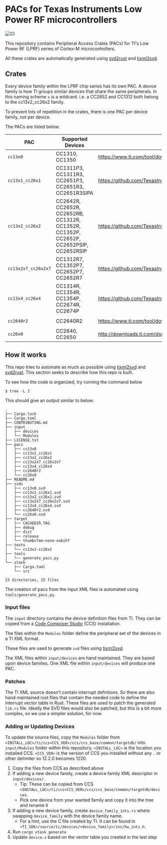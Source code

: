 # PACs for Texas Instruments Low Power RF microcontrollers

![CI](https://github.com/seanmlyons22/ti-lprf-pacs/actions/workflows/ci.yml/badge.svg)

This repository contains Peripheral Access Crates (PACs) for TI's Low Power RF
(LPRF) series of Cortex-M microcontrollers.

All these crates are automatically generated using [svd2rust] and [tixml2svd].

## Crates

Every device family within the LPRF chip series has its own PAC.
A device family is how TI groups similar devices that share the same peripherals.
In this naming scheme `x` is a wildcard. i.e. a CC2652 and CC1312 both belong
to the cc13x2_cc26x2 family.

To prevent lots of repetition in the crates, there is one PAC per device family,
not per device.

The PACs are listed below:

| PAC                 | Supported Devices                                                                      | TI SDK Link                                                                        | target                       |
|---------------------|----------------------------------------------------------------------------------------|------------------------------------------------------------------------------------|------------------------------|
| `cc13x0`            | CC1310, CC1350                                                                         | https://www.ti.com/tool/download/SIMPLELINK-CC13X0-SDK                             | `thumbv7m-none-eabi`         |
| `cc13x1_cc26x1`     | CC1311P3, CC1311R3, CC2651P3, CC2651R3, CC2651R3SIPA                                   | https://github.com/TexasInstruments/cc13xx_cc26xx_sdk                              | `thumbv7em-none-eabi`        |
| `cc13x2_cc26x2`     | CC2642R, CC2652R, CC2652RB, CC1312R, CC1352R, CC1352P, CC2652P, CC2652PSIP, CC2652RSIP | https://github.com/TexasInstruments/cc13xx_cc26xx_sdk                              | `thumbv7em-none-eabihf`      |
| `cc13x2x7_cc26x2x7` | CC1312R7, CC1352P7, CC2652P7, CC2652R7                                                 | https://github.com/TexasInstruments/cc13xx_cc26xx_sdk                              | `thumbv7em-none-eabihf`      |
| `cc13x4_cc26x4`     | CC1314R, CC1354R, CC1354P, CC2674R, CC2674P                                            | https://github.com/TexasInstruments/cc13xx_cc26xx_sdk                              | `thumbv8m.main-none-eabihf`  |
| `cc2640r2`          | CC2640R2                                                                               | https://www.ti.com/tool/download/SIMPLELINK-CC2640R2-SDK                           | `thumbv7m-none-eabi`         |
| `cc26x0`            | CC2640, CC2650                                                                         | http://downloads.ti.com/dsps/dsps_public_sw/sdo_sb/targetcontent/tirtos/index.html | `thumbv7m-none-eabi`         |

## How it works

This repo tries to automate as much as possible using [tixml2svd] and [svd2rust].
This section seeks to describe how this repo is built.

To see how the code is organized, try running the command below

```
$ tree -L 2
```
This should give an output similar to below:

```
.
├── Cargo.lock
├── Cargo.toml
├── CONTRIBUTING.md
├── input
│   ├── devices
│   └── Modules
├── LICENSE.txt
├── pacs
│   ├── cc13x0
│   ├── cc13x1_cc26x1
│   ├── cc13x2_cc26x2
│   ├── cc13x2x7_cc26x2x7
│   ├── cc13x4_cc26x4
│   ├── cc2640r2
│   └── cc26x0
├── README.md
├── svds
│   ├── cc13x0.svd
│   ├── cc13x1_cc26x1.svd
│   ├── cc13x2_cc26x2.svd
│   ├── cc13x2x7_cc26x2x7.svd
│   ├── cc13x4_cc26x4.svd
│   ├── cc2640r2.svd
│   └── cc26x0.svd
├── target
│   ├── CACHEDIR.TAG
│   ├── debug
│   ├── dist
│   ├── release
│   └── thumbv7em-none-eabihf
├── tests
│   └── cc13x2-cc26x2
├── tools
│   └── generate_pacs.py
└── xtask
    ├── Cargo.toml
    └── src

23 directories, 15 files
```

The creation of pacs from the input XML files is automated using
`tools/generate_pacs.py`.

### Input files

The `input` directory contains the device definition files from TI. They can be
copied from a
[Code Composer Studio](https://www.ti.com/tool/CCSTUDIO#downloads) (CCS)
installation.

The files within the `Modules` folder define the peripheral set of the devices
in a TI XML format.

These files are used to generate `svd` files using [tixml2svd].

The XML files within `input/devices` are hand maintained. They are based upon
device families.  One XML file within `input/devices` will produce one PAC.

### Patches

The TI XML source doesn't contain interrupt defintions. So there are also hand
maintained rust files that contain the needed code to define the interrupt
vector table in Rust. These files are used to patch the generated
`lib.rs` file. Ideally the SVD files would also be patched, but this is a bit
more complex, so we use a simpler solution, for now.

### Adding or Updating Devices

To update the source files, copy the `Modules` folder from
`<INSTALL_LOC>/ti/ccs<CCS_VER>/ccs/ccs_base/common/targetdb/`
into `input/Modules` folder within this repository. `<INSTALL_LOC>` is the
location you installed CCS. `<CCS_VER>` is the version of CCS you installed
without any `.` or other delimiter so 12.2.0 becomes 1220.

1. Copy the files from CCS as described above
1. If adding a new device family, create a device family XML descriptor in
   `input/devices/`.
    - Tip: These can be copied from CCS
      `<INSTALL_LOC>/ti/ccs<CCS_VER>/ccs/ccs_base/common/targetdb/devices`.
    - Pick one device from your wanted family and copy it into the tree and
      rename it
1. If adding a new device family, create `device_family_ints.rs` where swapping
   `device_family` with the device family name.
   - For a hint, use the C file created by TI. It can be found in
     `<TI_SDK>/source/ti/devices/<device_family>/inc/hw_ints.h`.
1. Run `cargo xtask generate`
1. Update `device.x` based on the vector table you created in the last step

[svd2rust]: https://github.com/rust-embedded/svd2rust
[tixml2svd]: https://github.com/dhoove/tixml2svd
